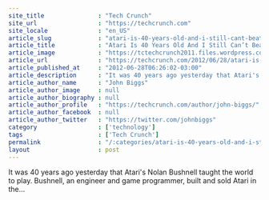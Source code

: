 ```yaml
---
site_title               : "Tech Crunch"
site_url                 : "https://techcrunch.com"
site_locale              : "en_US"
article_slug             : "atari-is-40-years-old-and-i-still-cant-beat-the-dragon-in-adventure"
article_title            : "Atari Is 40 Years Old And I Still Can’t Beat The Dragon In Adventure"
article_image            : "https://tctechcrunch2011.files.wordpress.com/2012/06/atari_pong.jpeg?w=227&h=300&crop=1"
article_url              : "https://techcrunch.com/2012/06/28/atari-is-40-years-old-and-i-still-cant-beat-the-dragon-in-adventure/"
article_published_at     : "2012-06-28T06:26:02-03:00"
article_description      : "It was 40 years ago yesterday that Atari's Nolan Bushnell taught the world to play. Bushnell, an engineer and game programmer, built and sold Atari in the..."
article_author_name      : "John Biggs"
article_author_image     : null
article_author_biography : null
article_author_profile   : "https://techcrunch.com/author/john-biggs/"
article_author_facebook  : null
article_author_twitter   : "https://twitter.com/johnbiggs"
category                 : ['technology']
tags                     : ['Tech Crunch']
permalink                : "/:categories/atari-is-40-years-old-and-i-still-cant-beat-the-dragon-in-adventure/"
layout                   : post
---
```


It was 40 years ago yesterday that Atari's Nolan Bushnell taught the world to play. Bushnell, an engineer and game programmer, built and sold Atari in the...
